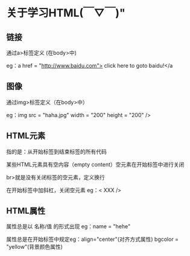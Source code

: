 # 关于学习HTML(￣▽￣)"

## 链接

通过a>标签定义 (在body>中)

eg：a href = "http://www.baidu.com">  click here to goto baidu!</a

## 图像

通过img>标签定义（在body>中）

eg：img src = "haha.jpg" width = "200" height = "200" />

## HTML元素

指的是：从开始标签到结束标签的所有代码

某些HTML元素具有空内容（empty content）空元素在开始标签中进行关闭

br>就是没有关闭标签的空元素，定义换行

在开始标签中加斜杠，关闭空元素 eg：<  XXX      />

## HTML属性

属性总是以 名称/值 的形式出现 eg：name = "hehe"

属性总是在开始标签中规定eg：align="center"(对齐方式属性)    bgcolor = "yellow"(背景颜色属性)

